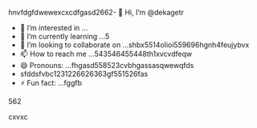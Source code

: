 hnvfdgfdwewexcxcdfgasd2662- 👋 Hi, I’m @dekagetr
- 👀 I’m interested in ...
- 🌱 I’m currently learning ...5
- 💞️ I’m looking to collaborate on ...shbx5514olioi559696hgnh4feujybvx
- 📫 How to reach me ...543546455448th1xvcvdfeqw
- 😄 Pronouns: ...fhgasd558523cvbhgassasqwewqfds
- sfddsfvbc1231226626363gf551526fas
- ⚡ Fun fact: ...fggfb
<!---ads2dfgvcbdsf
dekagetr/dekagetr is a ✨ special ✨ repositor456y becaus456 its `README.md` (this file) appears on your GitHub profildgfe.696ccx
You can click the Preview link to take a look at your changes.vhxcvxcv
--->562
cxvxc
